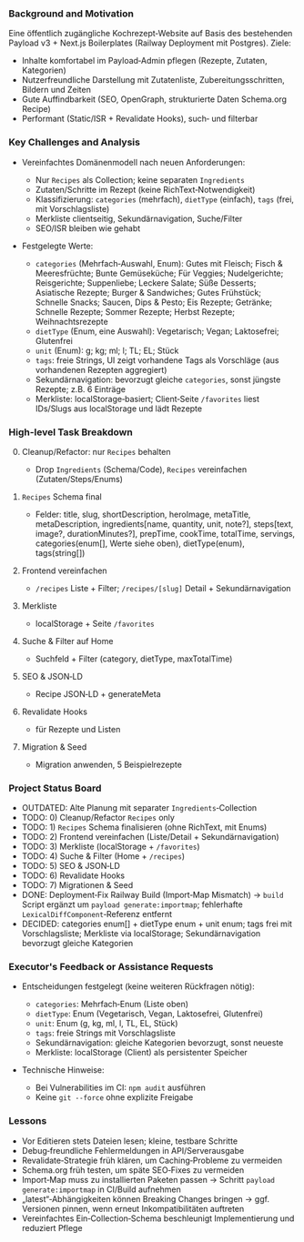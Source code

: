 ### Background and Motivation

Eine öffentlich zugängliche Kochrezept‑Website auf Basis des bestehenden Payload v3 + Next.js Boilerplates (Railway Deployment mit Postgres). Ziele:
- Inhalte komfortabel im Payload‑Admin pflegen (Rezepte, Zutaten, Kategorien)
- Nutzerfreundliche Darstellung mit Zutatenliste, Zubereitungsschritten, Bildern und Zeiten
- Gute Auffindbarkeit (SEO, OpenGraph, strukturierte Daten Schema.org Recipe)
- Performant (Static/ISR + Revalidate Hooks), such‑ und filterbar


### Key Challenges and Analysis

- Vereinfachtes Domänenmodell nach neuen Anforderungen:
  - Nur `Recipes` als Collection; keine separaten `Ingredients`
  - Zutaten/Schritte im Rezept (keine RichText‑Notwendigkeit)
  - Klassifizierung: `categories` (mehrfach), `dietType` (einfach), `tags` (frei, mit Vorschlagsliste)
  - Merkliste clientseitig, Sekundärnavigation, Suche/Filter
  - SEO/ISR bleiben wie gehabt

- Festgelegte Werte:
  - `categories` (Mehrfach‑Auswahl, Enum):
    Gutes mit Fleisch; Fisch & Meeresfrüchte; Bunte Gemüseküche; Für Veggies; Nudelgerichte; Reisgerichte; Suppenliebe; Leckere Salate; Süße Desserts; Asiatische Rezepte; Burger & Sandwiches; Gutes Frühstück; Schnelle Snacks; Saucen, Dips & Pesto; Eis Rezepte; Getränke; Schnelle Rezepte; Sommer Rezepte; Herbst Rezepte; Weihnachtsrezepte
  - `dietType` (Enum, eine Auswahl): Vegetarisch; Vegan; Laktosefrei; Glutenfrei
  - `unit` (Enum): g; kg; ml; l; TL; EL; Stück
  - `tags`: freie Strings, UI zeigt vorhandene Tags als Vorschläge (aus vorhandenen Rezepten aggregiert)
  - Sekundärnavigation: bevorzugt gleiche `categories`, sonst jüngste Rezepte; z.B. 6 Einträge
  - Merkliste: localStorage‑basiert; Client‑Seite `/favorites` liest IDs/Slugs aus localStorage und lädt Rezepte


### High-level Task Breakdown

0) Cleanup/Refactor: nur `Recipes` behalten
   - Drop `Ingredients` (Schema/Code), `Recipes` vereinfachen (Zutaten/Steps/Enums)

1) `Recipes` Schema final
   - Felder: title, slug, shortDescription, heroImage, metaTitle, metaDescription,
     ingredients[name, quantity, unit, note?], steps[text, image?, durationMinutes?],
     prepTime, cookTime, totalTime, servings,
     categories(enum[], Werte siehe oben), dietType(enum), tags(string[])

2) Frontend vereinfachen
   - `/recipes` Liste + Filter; `/recipes/[slug]` Detail + Sekundärnavigation

3) Merkliste
   - localStorage + Seite `/favorites`

4) Suche & Filter auf Home
   - Suchfeld + Filter (category, dietType, maxTotalTime)

5) SEO & JSON‑LD
   - Recipe JSON‑LD + generateMeta

6) Revalidate Hooks
   - für Rezepte und Listen

7) Migration & Seed
   - Migration anwenden, 5 Beispielrezepte


### Project Status Board

- OUTDATED: Alte Planung mit separater `Ingredients`‑Collection
- TODO: 0) Cleanup/Refactor `Recipes` only
- TODO: 1) `Recipes` Schema finalisieren (ohne RichText, mit Enums)
- TODO: 2) Frontend vereinfachen (Liste/Detail + Sekundärnavigation)
- TODO: 3) Merkliste (localStorage + `/favorites`)
- TODO: 4) Suche & Filter (Home + `/recipes`)
- TODO: 5) SEO & JSON‑LD
- TODO: 6) Revalidate Hooks
- TODO: 7) Migrationen & Seed
- DONE: Deployment‑Fix Railway Build (Import‑Map Mismatch) → `build` Script ergänzt um `payload generate:importmap`; fehlerhafte `LexicalDiffComponent`‑Referenz entfernt
 - DECIDED: categories enum[] + dietType enum + unit enum; tags frei mit Vorschlagsliste; Merkliste via localStorage; Sekundärnavigation bevorzugt gleiche Kategorien


### Executor's Feedback or Assistance Requests

- Entscheidungen festgelegt (keine weiteren Rückfragen nötig):
  - `categories`: Mehrfach‑Enum (Liste oben)
  - `dietType`: Enum (Vegetarisch, Vegan, Laktosefrei, Glutenfrei)
  - `unit`: Enum (g, kg, ml, l, TL, EL, Stück)
  - `tags`: freie Strings mit Vorschlagsliste
  - Sekundärnavigation: gleiche Kategorien bevorzugt, sonst neueste
  - Merkliste: localStorage (Client) als persistenter Speicher

- Technische Hinweise:
  - Bei Vulnerabilities im CI: `npm audit` ausführen
  - Keine `git --force` ohne explizite Freigabe


### Lessons

- Vor Editieren stets Dateien lesen; kleine, testbare Schritte
- Debug‑freundliche Fehlermeldungen in API/Serverausgabe
- Revalidate‑Strategie früh klären, um Caching‑Probleme zu vermeiden
 - Schema.org früh testen, um späte SEO‑Fixes zu vermeiden
 - Import‑Map muss zu installierten Paketen passen → Schritt `payload generate:importmap` in CI/Build aufnehmen
 - „latest“‑Abhängigkeiten können Breaking Changes bringen → ggf. Versionen pinnen, wenn erneut Inkompatibilitäten auftreten
 - Vereinfachtes Ein‑Collection‑Schema beschleunigt Implementierung und reduziert Pflege


